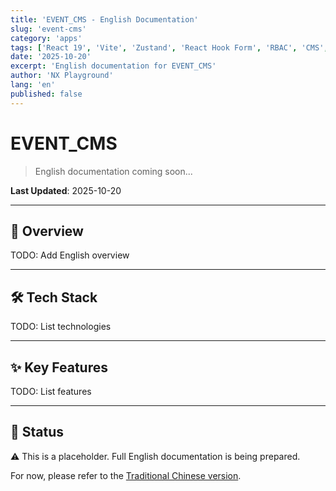 ```yaml
---
title: 'EVENT_CMS - English Documentation'
slug: 'event-cms'
category: 'apps'
tags: ['React 19', 'Vite', 'Zustand', 'React Hook Form', 'RBAC', 'CMS', 'i18n']
date: '2025-10-20'
excerpt: 'English documentation for EVENT_CMS'
author: 'NX Playground'
lang: 'en'
published: false
---
```


# EVENT_CMS

> English documentation coming soon...

**Last Updated**: 2025-10-20

---

## 🎯 Overview

TODO: Add English overview

---

## 🛠️ Tech Stack

TODO: List technologies

---

## ✨ Key Features

TODO: List features

---

## 📝 Status

⚠️ This is a placeholder. Full English documentation is being prepared.

For now, please refer to the [Traditional Chinese version](../zh-TW/EVENT_CMS.md).
